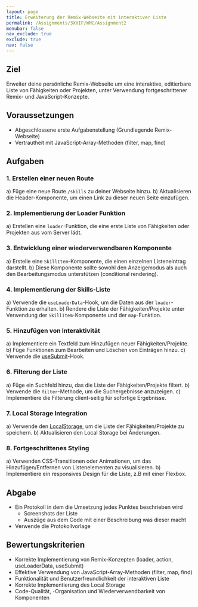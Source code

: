 ```yaml
---
layout: page
title: Erweiterung der Remix-Webseite mit interaktiver Liste
permalink: /Assignments/3XHIF/WMC/Assignment2
menubar: false
nav_exclude: true
exclude: true
nav: false
---
```



## Ziel
Erweiter deine persönliche Remix-Webseite um eine interaktive, editierbare Liste von Fähigkeiten oder Projekten, unter Verwendung fortgeschrittener Remix- und JavaScript-Konzepte.

## Voraussetzungen
- Abgeschlossene erste Aufgabenstellung (Grundlegende Remix-Webseite)
- Vertrautheit mit JavaScript-Array-Methoden (filter, map, find)

## Aufgaben

### 1. Erstellen einer neuen Route
a) Füge eine neue Route `/skills` zu deiner Webseite hinzu.
b) Aktualisieren die Header-Komponente, um einen Link zu dieser neuen Seite einzufügen.

### 2. Implementierung der Loader Funktion
a) Erstellen eine `loader`-Funktion, die eine erste Liste von Fähigkeiten oder Projekten aus vom Server lädt.

### 3. Entwicklung einer wiederverwendbaren Komponente
a) Erstelle eine `SkillItem`-Komponente, die einen einzelnen Listeneintrag darstellt.
b) Diese Komponente sollte sowohl den Anzeigemodus als auch den Bearbeitungsmodus unterstützen (conditional rendering).

### 4. Implementierung der Skills-Liste
a) Verwende die `useLoaderData`-Hook, um die Daten aus der `loader`-Funktion zu erhalten.
b) Rendere die Liste der Fähigkeiten/Projekte unter Verwendung der `SkillItem`-Komponente und der `map`-Funktion.

### 5. Hinzufügen von Interaktivität
a) Implementiere ein Textfeld zum Hinzufügen neuer Fähigkeiten/Projekte.
b) Füge Funktionen zum Bearbeiten und Löschen von Einträgen hinzu.
c) Verwende die [useSubmit](https://remix.run/docs/en/main/hooks/use-submit)-Hook.

### 6. Filterung der Liste
a) Füge ein Suchfeld hinzu, das die Liste der Fähigkeiten/Projekte filtert.
b) Verwende die `filter`-Methode, um die Suchergebnisse anzuzeigen.
c) Implementiere die Filterung client-seitig für sofortige Ergebnisse.

### 7. Local Storage Integration
a) Verwende den [LocalStorage](https://developer.mozilla.org/en-US/docs/Web/API/Window/localStorage#examples), um die Liste der Fähigkeiten/Projekte zu speichern.
b) Aktualisieren den Local Storage bei Änderungen.

### 8. Fortgeschrittenes Styling
a) Verwenden CSS-Transitionen oder Animationen, um das Hinzufügen/Entfernen von Listenelementen zu visualisieren.
b) Implementiere ein responsives Design für die Liste, z.B mit einer Flexbox.

## Abgabe
- Ein Protokoll in dem die Umsetzung jedes Punktes beschrieben wird
    - Screenshots der Liste
    - Auszüge aus dem Code mit einer Beschreibung was dieser macht
- Verwende die Protokollvorlage

## Bewertungskriterien
- Korrekte Implementierung von Remix-Konzepten (loader, action, useLoaderData, useSubmit)
- Effektive Verwendung von JavaScript-Array-Methoden (filter, map, find)
- Funktionalität und Benutzerfreundlichkeit der interaktiven Liste
- Korrekte Implementierung des Local Storage
- Code-Qualität, -Organisation und Wiederverwendbarkeit von Komponenten
